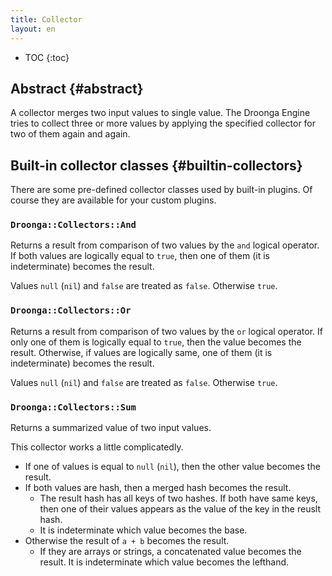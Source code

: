 ```yaml
---
title: Collector
layout: en
---
```


* TOC
{:toc}


## Abstract {#abstract}

A collector merges two input values to single value.
The Droonga Engine tries to collect three or more values by applying the specified collector for two of them again and again.

## Built-in collector classes {#builtin-collectors}

There are some pre-defined collector classes used by built-in plugins.
Of course they are available for your custom plugins.

### `Droonga::Collectors::And`

Returns a result from comparison of two values by the `and` logical operator.
If both values are logically equal to `true`, then one of them (it is indeterminate) becomes the result.

Values `null` (`nil`) and `false` are treated as `false`.
Otherwise `true`.

### `Droonga::Collectors::Or`

Returns a result from comparison of two values by the `or` logical operator.
If only one of them is logically equal to `true`, then the value becomes the result.
Otherwise, if values are logically same, one of them (it is indeterminate) becomes the result.

Values `null` (`nil`) and `false` are treated as `false`.
Otherwise `true`.

### `Droonga::Collectors::Sum`

Returns a summarized value of two input values.

This collector works a little complicatedly.

 * If one of values is equal to `null` (`nil`), then the other value becomes the result.
 * If both values are hash, then a merged hash becomes the result.
   * The result hash has all keys of two hashes.
     If both have same keys, then one of their values appears as the value of the key in the reuslt hash.
   * It is indeterminate which value becomes the base.
 * Otherwise the result of `a + b` becomes the result.
   * If they are arrays or strings, a concatenated value becomes the result.
     It is indeterminate which value becomes the lefthand.

